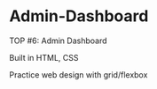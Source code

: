 # Admin-Dashboard
TOP #6: Admin Dashboard

Built in HTML, CSS

Practice web design with grid/flexbox
